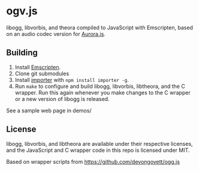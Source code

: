 ogv.js
======

libogg, libvorbis, and theora compiled to JavaScript with Emscripten, based on an audio codec version for [Aurora.js](https://github.com/audiocogs/aurora.js).

## Building

1. Install [Emscripten](https://github.com/kripken/emscripten/wiki/Tutorial).
2. Clone git submodules
3. Install [importer](https://github.com/devongovett/importer) with `npm install importer -g`.
4. Run `make` to configure and build libogg, libvorbis, libtheora, and the C wrapper. Run this again whenever you make changes to the C wrapper or a new version of libogg is released.

See a sample web page in demos/

## License

libogg, libvorbis, and libtheora are available under their respective licenses, and the JavaScript and C wrapper code in this repo is licensed under MIT.

Based on wrapper scripts from https://github.com/devongovett/ogg.js
